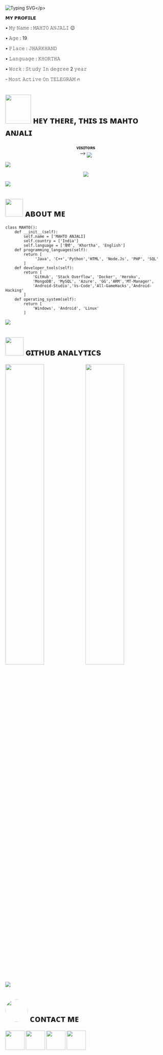 ![Typing SVG](https://readme-typing-svg.herokuapp.com/?lines=𝗪𝗘𝗟𝗖𝗢𝗠𝗘+𝗧𝗢+𝗠𝗔𝗛𝗧𝗢+𝗔𝗡𝗝𝗔𝗟𝗜+𝗚𝗶𝘁𝗛𝘂𝗯!;𝗜+𝗔𝗺+𝗠𝗶𝘀𝘀+𝗔𝗡𝗝𝗔𝗟𝗜+𝗧𝗚!;𝗜+𝗔𝗺+𝗝𝘂𝘀𝘁+𝗧𝗲𝗹𝗲𝗴𝗿𝗮𝗺+𝗕𝗼𝘁+𝗠𝗮𝗸𝗲𝗿!)</p>
<p align="center">



<p align="left">
𝗠𝗬 𝗣𝗥𝗢𝗙𝗜𝗟𝗘
<p align="left">
• 𝙼𝚢 𝙽𝚊𝚖𝚎 : 𝙼𝙰𝙷𝚃𝙾 𝙰𝙽𝙹𝙰𝙻𝙸 😉
<p align="left">
• 𝙰𝚐𝚎 : 19
<p align="left">
• 𝙿𝚕𝚊𝚌𝚎 : 𝙹𝙷𝙰𝚁𝙺𝙷𝙰𝙽𝙳
<p align="left">
• 𝙻𝚊𝚗𝚐𝚞𝚊𝚐𝚎 : 𝙺𝙷𝙾𝚁𝚃𝙷𝙰
<p align="left">
• 𝚆𝚘𝚛𝚔 : 𝚂𝚝𝚞𝚍𝚢 𝙸𝚗 𝚍𝚎𝚐𝚛𝚎𝚎 2 𝚢𝚎𝚊𝚛
<p align="left">
- 𝙼𝚘𝚜𝚝 𝙰𝚌𝚝𝚒𝚟𝚎 𝙾𝚗 𝚃𝙴𝙻𝙴𝙶𝚁𝙰𝙼 🔥
<h1> <img src="https://te.legra.ph/file/ad4e3f7bfb68de7bebe76.jpg" height="90px" width="80px"> ʜᴇʏ ᴛʜᴇʀᴇ, ᴛʜɪs ɪs ᴍᴀʜᴛᴏ ᴀɴᴊᴀʟɪ</h1>
<p align="center">
    <b>ᴠɪsɪᴛᴏʀs</b><br>
 -->    <img align="middle" src="https://profile-counter.glitch.me/MAHTOXANJALI/count.svg" />
</p>

[<img src="https://github.com/MAHTOXANJALI/MAHTOANJALI/blob/master/resources/hr.gif"/>](https://github.com/MAHTOXANJALI)

<p align="center">
<img src="https://te.legra.ph/file/ad4e3f7bfb68de7bebe76.jpg">
</p>

[<img src="https://raw.githubusercontent.com/MAHTOXANJALI/MAHTOANJALI/master/resources/hr.gif"/>](https://github.com/MAHTOXANJALI)

<h1> <img src="[https://te.legra.ph/file/3e2dabed4c479e0842cdf.jpg]" width="55px"> ᴀʙᴏᴜᴛ ᴍᴇ </h1>

```python3
class MAHTO():
    def __init__(self):
        self.name = ['MAHTO ANJALI]
        self.country = ['India']
        self.language = ['हिंदी', 'Khortha', 'English']
    def programming_languages(self):
        return [
             'Java', 'C++','Python','HTML', 'Node.Js', 'PHP', 'SQL'
        ]
    def developer_tools(self):
        return [
            'GitHub', 'Stack Overflow', 'Docker', 'Heroku',
            'MongoDB', 'MySQL', 'Azure', 'GG','ARM','MT-Manager',
            'Android-Studio','Vs-Code','All-GameHacks','Android-Hacking'
        ]
    def operating_system(self):
        return [
            'Windows', 'Android', 'Linux'
        ]
 ```

[<img src="https://github.com/MAHTOXANJALI/MAHTOANJALI/blob/master/resources/hr.gif"/>](https://github.com/MAHTOANJALI)

<h1> <img src="https://github.com/MAHTOXANJALI/MAHTOANJALI/blob/master/resources/analytics.webp" width="57px"> ɢɪᴛʜᴜʙ ᴀɴᴀʟʏᴛɪᴄs </h1>

[<img src="https://github-readme-stats.vercel.app/api?username=MAHTOXANJALI&count_private=true&show_icons=true&theme=chartreuse-dark&custom_title=What%27s+the+craic?&include_all_commits=true&hide_border=true&bg_color=000000" width="49%">](https://github.com/MAHTOXANJALI)  [<img src="https://github-readme-streak-stats.herokuapp.com/?user=MAHTOXANJALI&theme=chartreuse-dark&hide_border=True&bg_color=000000" width="49%">](https://github.com/MAHTOXANJALI)

[<img src="https://github.com/MAHTOXANJALI/MAHTOANJALI/blob/master/resources/hr.gif"/>](https://github.com/https://github.com/MAHTOXANJALI)

<h1> <img src="[https://te.legra.ph/file/ad4e3f7bfb68de7bebe76.jpg]" width="70px" style="border-radius: 50%"> ᴄᴏɴᴛᴀᴄᴛ ᴍᴇ </h1>

[<img src="https://raw.githubusercontent.com/MAHTOXANJALI/MAHTOANJALI/master/resources/telegram_icon.png" width="60px">](https://t.me/QUEENx_GOD) [<img src="https://raw.githubusercontent.com/MAHTOXANJALI/MAHTOANJALI/master/resources/github_icon.png" width="60px">](https://github.com/MAHTOXANJALI) [<img src="https://raw.githubusercontent.com/MAHTOXANJALI/MAHTOANJALI/master/resources/youtube_icon.png" width="60px">](https://youtube.com/@QUEENx_GOD) [<img src="https://github.com/MAHTOXANJALI/MAHTOANJALI/blob/master/resources/insta_icon.png" width="60px">](https://instagram.com/@QUEENx_GOD)

